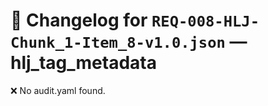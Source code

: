 # 📝 Changelog for `REQ-008-HLJ-Chunk_1-Item_8-v1.0.json` — **hlj_tag_metadata**

❌ No audit.yaml found.
